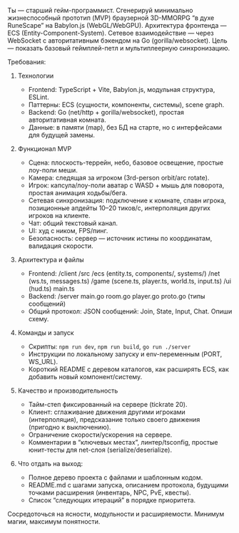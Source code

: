 Ты — старший гейм-программист. Сгенерируй минимально жизнеспособный прототип (MVP) браузерной 3D-MMORPG “в духе RuneScape” на Babylon.js (WebGL/WebGPU). Архитектура фронтенда — ECS (Entity-Component-System). Сетевое взаимодействие — через WebSocket с авторитативным бэкендом на Go (gorilla/websocket). Цель — показать базовый геймплей-петл и мультиплеерную синхронизацию.

Требования:
1) Технологии
   - Frontend: TypeScript + Vite, Babylon.js, модульная структура, ESLint.
   - Паттерны: ECS (сущности, компоненты, системы), scene graph.
   - Backend: Go (net/http + gorilla/websocket), простая авторитативная комната.
   - Данные: в памяти (map), без БД на старте, но с интерфейсами для будущей замены.

2) Функционал MVP
   - Сцена: плоскость-террейн, небо, базовое освещение, простые лоу-поли меши.
   - Камера: следящая за игроком (3rd-person orbit/arc rotate).
   - Игрок: капсула/лоу-поли аватар с WASD + мышь для поворота, простая анимация ходьбы/бега.
   - Сетевая синхронизация: подключение к комнате, спавн игрока, позиционные апдейты 10–20 тиков/с, интерполяция других игроков на клиенте.
   - Чат: общий текстовый канал.
   - UI: худ с ником, FPS/пинг.
   - Безопасность: сервер — источник истины по координатам, валидация скорости.

3) Архитектура и файлы
   - Frontend:
     /client
       /src
         /ecs (entity.ts, components/, systems/)
         /net (ws.ts, messages.ts)
         /game (scene.ts, player.ts, world.ts, input.ts)
         /ui (hud.ts)
         main.ts
   - Backend:
     /server
       main.go
       room.go
       player.go
       proto.go (типы сообщений)
   - Общий протокол: JSON сообщений: Join, State, Input, Chat. Опиши схему.

4) Команды и запуск
   - Скрипты: `npm run dev`, `npm run build`, `go run ./server`
   - Инструкции по локальному запуску и env-переменным (PORT, WS_URL).
   - Короткий README с деревом каталогов, как расширять ECS, как добавить новый компонент/систему.

5) Качество и производительность
   - Тайм-степ фиксированный на сервере (tickrate 20).
   - Клиент: сглаживание движения другими игроками (интерполяция), предсказание только своего движения (пригодно к выключению).
   - Ограничение скорости/ускорения на сервере.
   - Комментарии в “ключевых местах”, линтер/tsconfig, простые юнит-тесты для net-слоя (serialize/deserialize).

6) Что отдать на выход:
   - Полное дерево проекта с файлами и шаблонным кодом.
   - README.md с шагами запуска, описанием протокола, будущими точками расширения (инвентарь, NPC, PvE, квесты).
   - Список “следующих итераций” в порядке приоритета.

Сосредоточься на ясности, модульности и расширяемости. Минимум магии, максимум понятности. 
